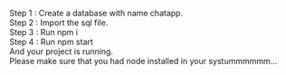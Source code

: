 Step 1 : Create a database with name chatapp. <br>
Step 2 : Import the sql file. <br>
Step 3 : Run npm i <br>
Step 4 : Run npm start <br>
And your project is running. <br>
Please make sure that you had node installed in your systummmmmm...

